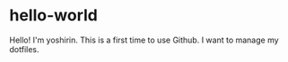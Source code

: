 # hello-world

Hello! I'm yoshirin.
This is a first time to use Github.
I want to manage my dotfiles.
